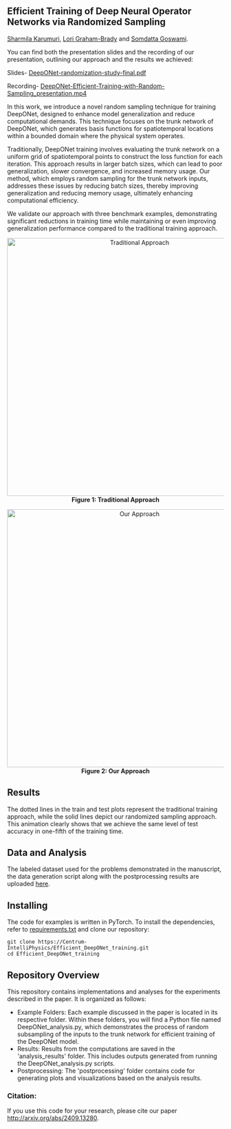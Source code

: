## **Efficient Training of Deep Neural Operator Networks via Randomized Sampling**
[Sharmila Karumuri](https://scholar.google.com/citations?user=uY1G-S0AAAAJ&hl=en), [Lori Graham-Brady](https://scholar.google.com/citations?user=xhj8q8cAAAAJ&hl=en) and [Somdatta Goswami](https://scholar.google.com/citations?user=GaKrpSkAAAAJ&hl=en).

You can find both the presentation slides and the recording of our presentation, outlining our approach and the results we achieved:

Slides- [DeepONet-randomization-study-final.pdf](https://github.com/user-attachments/files/17534763/DeepONet-randomization-study-final.pdf)

Recording- [DeepONet-Efficient-Training-with-Random-Sampling_presentation.mp4](https://github.com/user-attachments/assets/90aea455-5b07-446e-b5f0-0d7cf8139f90)

In this work, we introduce a novel random sampling technique for training DeepONet, designed to enhance model generalization and reduce computational demands. This technique focuses on the trunk network of DeepONet, which generates basis functions for spatiotemporal locations within a bounded domain where the physical system operates.

Traditionally, DeepONet training involves evaluating the trunk network on a uniform grid of spatiotemporal points to construct the loss function for each iteration. This approach results in larger batch sizes, which can lead to poor generalization, slower convergence, and increased memory usage. Our method, which employs random sampling for the trunk network inputs, addresses these issues by reducing batch sizes, thereby improving generalization and reducing memory usage, ultimately enhancing computational efficiency.

We validate our approach with three benchmark examples, demonstrating significant reductions in training time while maintaining or even improving generalization performance compared to the traditional training approach.

<p align="center">
  <img src="https://github.com/user-attachments/assets/e008fb78-ca0b-419a-b44d-5ce5daaf460e" alt="Traditional Approach" width="600"/>
  <br/>
  <strong>Figure 1: Traditional Approach</strong>
</p>
<p align="center">
  <img src="https://github.com/user-attachments/assets/7d6fa128-cedb-4949-943d-f1d4be83c275" alt="Our Approach" width="600"/>
  <br/>
  <strong>Figure 2: Our Approach</strong>
</p>

## Results
The dotted lines in the train and test plots represent the traditional training approach, while the solid lines depict our randomized sampling approach. This animation clearly shows that we achieve the same level of test accuracy in one-fifth of the training time.

## Data and Analysis
The labeled dataset used for the problems demonstrated in the manuscript, the data generation script along with the postprocessing results are uploaded [here](https://livejohnshopkins-my.sharepoint.com/:f:/g/personal/sgoswam4_jh_edu/EggFTAkvzdhMirX6A3ZglUABetWx7U0l-hfyAuxPuvDWFw?e=PObtYk).

## Installing
The code for examples is written in PyTorch. To install the dependencies, refer to [requirements.txt](https://github.com/Centrum-IntelliPhysics/Efficient_DeepONet_training/tree/main/requirements.txt) and clone our repository:

```
git clone https://Centrum-IntelliPhysics/Efficient_DeepONet_training.git
cd Efficient_DeepONet_training
```

## Repository Overview
This repository contains implementations and analyses for the experiments described in the paper. It is organized as follows:
* Example Folders: Each example discussed in the paper is located in its respective folder. Within these folders, you will find a Python file named DeepONet_analysis.py, which demonstrates the process of random subsampling of the inputs to the trunk network for efficient training of the DeepONet model.
* Results: Results from the computations are saved in the 'analysis_results' folder. This includes outputs generated from running the DeepONet_analysis.py scripts.
* Postprocessing: The 'postprocessing' folder contains code for generating plots and visualizations based on the analysis results.
  
### Citation:
If you use this code for your research, please cite our paper http://arxiv.org/abs/2409.13280.
